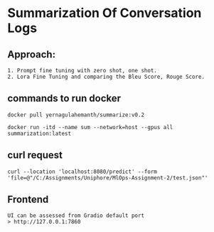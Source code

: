 # Summarization Of Conversation Logs
## Approach:
    1. Prompt fine tuning with zero shot, one shot.
    2. Lora Fine Tuning and comparing the Bleu Score, Rouge Score.

## commands to run docker
    docker pull yernagulahemanth/summarize:v0.2

    docker run -itd --name sum --network=host --gpus all summarization:latest

## curl request
    curl --location 'localhost:8080/predict' --form 'file=@"/C:/Assignments/Uniphore/MlOps-Assignment-2/test.json"'

## Frontend
    UI can be assessed from Gradio default port
    > http://127.0.0.1:7860
